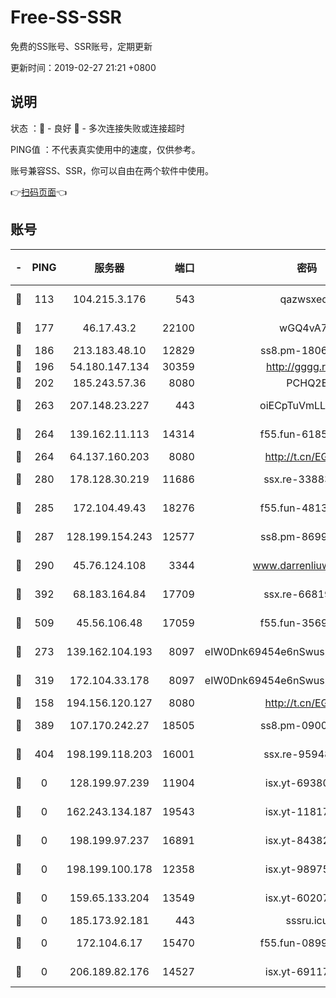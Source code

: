 # Free-SS-SSR

免费的SS账号、SSR账号，定期更新

更新时间：2019-02-27 21:21 +0800

## 说明

状态     ：🙂 - 良好 🙁 - 多次连接失败或连接超时

PING值   ：不代表真实使用中的速度，仅供参考。

账号兼容SS、SSR，你可以自由在两个软件中使用。

👉[扫码页面](https://liesauer.github.io/free-ss-ssr.github.io/)👈

## 账号

|-|PING|服务器|端口|密码|加密方式|区域|
|:----:|:----:|:-----:|-----:|:----:|:----:|:----:|
|🙂|113|104.215.3.176|543|qazwsxedc|aes-256-gcm|JP|
|🙂|177|46.17.43.2|22100|wGQ4vA7D|aes-256-gcm|RU|
|🙂|186|213.183.48.10|12829|ss8.pm-18060932|rc4-md5|RU|
|🙂|196|54.180.147.134|30359|http://gggg.rocks|chacha20|KR|
|🙂|202|185.243.57.36|8080|PCHQ2E|rc4-md5|US|
|🙂|263|207.148.23.227|443|oiECpTuVmLLxk4Ts|aes-256-cfb|US|
|🙂|264|139.162.11.113|14314|f55.fun-61852729|aes-256-cfb|SG|
|🙂|264|64.137.160.203|8080|http://t.cn/EGJIyrl|rc4-md5|CA|
|🙂|280|178.128.30.219|11686|ssx.re-33883463|aes-256-cfb|SG|
|🙂|285|172.104.49.43|18276|f55.fun-48130334|aes-256-cfb|SG|
|🙂|287|128.199.154.243|12577|ss8.pm-86995994|aes-256-cfb|SG|
|🙂|290|45.76.124.108|3344|www.darrenliuwei.com|aes-256-cfb|AU|
|🙂|392|68.183.164.84|17709|ssx.re-66819561|aes-256-cfb|US|
|🙂|509|45.56.106.48|17059|f55.fun-35691785|aes-256-cfb|US|
|🙂|273|139.162.104.193|8097|eIW0Dnk69454e6nSwuspv9DmS201tQ0D|aes-256-cfb|JP|
|🙂|319|172.104.33.178|8097|eIW0Dnk69454e6nSwuspv9DmS201tQ0D|aes-256-cfb|SG|
|🙁|158|194.156.120.127|8080|http://t.cn/EGJIyrl|rc4-md5|RU|
|🙁|389|107.170.242.27|18505|ss8.pm-09004654|aes-256-cfb|US|
|🙁|404|198.199.118.203|16001|ssx.re-95948292|aes-256-cfb|US|
|🙁|0|128.199.97.239|11904|isx.yt-69380692|aes-256-cfb|SG|
|🙁|0|162.243.134.187|19543|isx.yt-11817529|aes-256-cfb|US|
|🙁|0|198.199.97.237|16891|isx.yt-84382608|aes-256-cfb|US|
|🙁|0|198.199.100.178|12358|isx.yt-98975668|aes-256-cfb|US|
|🙁|0|159.65.133.204|13549|isx.yt-60207072|aes-256-cfb|SG|
|🙁|0|185.173.92.181|443|sssru.icu|rc4-md5|RU|
|🙁|0|172.104.6.17|15470|f55.fun-08999050|aes-256-cfb|US|
|🙁|0|206.189.82.176|14527|isx.yt-69117684|aes-256-cfb|SG|
